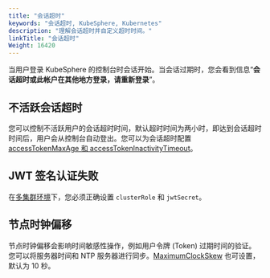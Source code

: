 ```yaml
---
title: "会话超时"
keywords: "会话超时, KubeSphere, Kubernetes"
description: "理解会话超时并自定义超时时间。"
linkTitle: "会话超时"
Weight: 16420
---
```


当用户登录 KubeSphere 的控制台时会话开始。当会话过期时，您会看到信息“**会话超时或此帐户在其他地方登录，请重新登录**”。

## 不活跃会话超时

您可以控制不活跃用户的会话超时时间，默认超时时间为两小时，即达到会话超时时间后，用户会从控制台自动登出。您可以为会话超时配置 [accessTokenMaxAge 和 accessTokenInactivityTimeout](../../../access-control-and-account-management/configuring-authentication/#authentication-configuration)。

## JWT 签名认证失败

在[多集群环境](../../../multicluster-management/enable-multicluster/direct-connection/#prepare-a-member-cluster)下，您必须正确设置 `clusterRole` 和 `jwtSecret`。

## 节点时钟偏移

节点时钟偏移会影响时间敏感性操作，例如用户令牌 (Token) 过期时间的验证。您可以将服务器时间和 NTP 服务器进行同步。[MaximumClockSkew](../../../access-control-and-account-management/configuring-authentication/#authentication-configuration) 也可设置，默认为 10 秒。